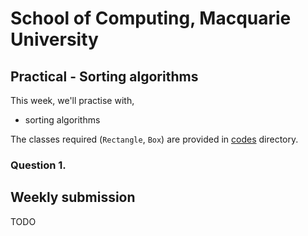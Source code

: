 # School of Computing, Macquarie University

## Practical - Sorting algorithms


This week, we'll practise with,

- sorting algorithms

The classes required (`Rectangle`, `Box`) are provided in [codes](./codes) directory.


### Question 1.


## Weekly submission

TODO